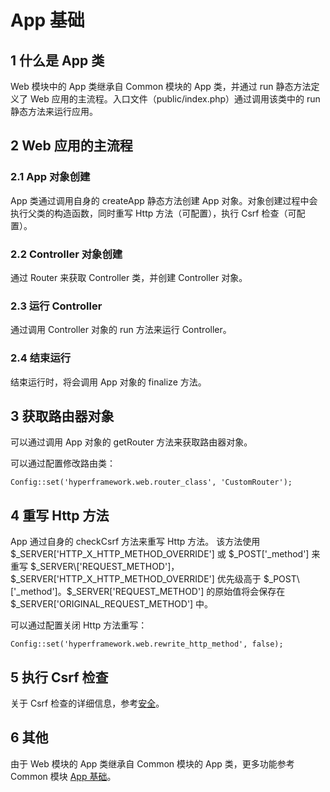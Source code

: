 # App 基础

## 1 什么是 App 类
Web 模块中的 App 类继承自 Common 模块的 App 类，并通过 run 静态方法定义了 Web 应用的主流程。入口文件（public/index.php）通过调用该类中的 run 静态方法来运行应用。

## 2 Web 应用的主流程
### 2.1 App 对象创建
App 类通过调用自身的 createApp 静态方法创建 App 对象。对象创建过程中会执行父类的构造函数，同时重写 Http 方法（可配置），执行 Csrf 检查（可配置）。

### 2.2 Controller 对象创建
通过 Router 来获取 Controller 类，并创建 Controller 对象。

### 2.3 运行 Controller
通过调用 Controller 对象的 run 方法来运行 Controller。

### 2.4 结束运行
结束运行时，将会调用 App 对象的 finalize 方法。

## 3 获取路由器对象
可以通过调用 App 对象的 getRouter 方法来获取路由器对象。

可以通过配置修改路由类：
```.php
Config::set('hyperframework.web.router_class', 'CustomRouter');
```

## 4 重写 Http 方法
App 通过自身的 checkCsrf 方法来重写 Http 方法。 该方法使用 $_SERVER\['HTTP_X_HTTP_METHOD_OVERRIDE'] 或 $_POST\['_method'] 来重写 $_SERVER\['REQUEST_METHOD']，$_SERVER\['HTTP_X_HTTP_METHOD_OVERRIDE'] 优先级高于 $_POST\['_method']。$_SERVER\['REQUEST_METHOD'] 的原始值将会保存在 $_SERVER\['ORIGINAL_REQUEST_METHOD'] 中。

可以通过配置关闭 Http 方法重写：
```.php
Config::set('hyperframework.web.rewrite_http_method', false);
```

## 5 执行 Csrf 检查
关于 Csrf 检查的详细信息，参考[安全](/cn/manual/web/security)。

## 6 其他
由于 Web 模块的 App 类继承自 Common 模块的 App 类，更多功能参考 Common 模块 [App 基础](/cn/manual/common/app_basics)。

